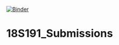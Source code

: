 [![Binder](https://mybinder.org/badge_logo.svg)](https://mybinder.org/v2/gh/ReneganRonin/18S191_Submissions/main)

# 18S191_Submissions
